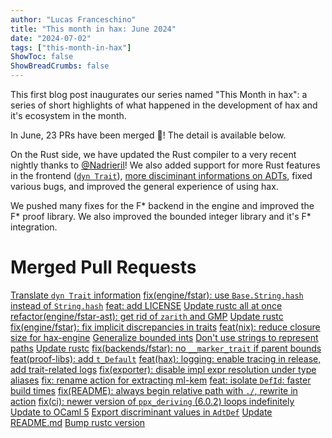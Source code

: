 ```yaml
---
author: "Lucas Franceschino"
title: "This month in hax: June 2024"
date: "2024-07-02"
tags: ["this-month-in-hax"]
ShowToc: false
ShowBreadCrumbs: false
---
```


This first blog post inaugurates our series named "This Month in hax":
a series of short highlights of what happened in the development of
hax and it's ecosystem in the month.

In June, 23 PRs have been merged 🎉! The detail is available below.

On the Rust side, we have updated the Rust compiler to a very recent
nightly thanks to [@Nadrieril](https://github.com/Nadrieril)! We also
added support for more Rust features in the frontend ([`dyn
Trait`](https://github.com/hacspec/hax/pull/741)), [more disciminant
informations on ADTs](https://github.com/hacspec/hax/pull/693), fixed
various bugs, and improved the general experience of using hax.

We pushed many fixes for the F* backend in the engine and improved the
F* proof library. We also improved the bounded integer library and
it's F* integration.

# Merged Pull Requests
[Translate `dyn Trait` information](https://github.com/hacspec/hax/pull/741)
[fix(engine/fstar): use `Base.String.hash` instead of `String.hash`](https://github.com/hacspec/hax/pull/740)
[feat: add LICENSE](https://github.com/hacspec/hax/pull/736)
[Update rustc all at once](https://github.com/hacspec/hax/pull/735)
[refactor(engine/fstar-ast): get rid of `zarith` and GMP](https://github.com/hacspec/hax/pull/734)
[Update rustc](https://github.com/hacspec/hax/pull/733)
[fix(engine/fstar): fix implicit discrepancies in traits](https://github.com/hacspec/hax/pull/726)
[feat(nix): reduce closure size for hax-engine](https://github.com/hacspec/hax/pull/724)
[Generalize bounded ints](https://github.com/hacspec/hax/pull/723)
[Don't use strings to represent paths](https://github.com/hacspec/hax/pull/722)
[Update rustc](https://github.com/hacspec/hax/pull/721)
[fix(backends/fstar): no `__marker_trait` if parent bounds](https://github.com/hacspec/hax/pull/712)
[feat(proof-libs): add `t_Default`](https://github.com/hacspec/hax/pull/711)
[feat(hax): logging: enable tracing in release, add trait-related logs](https://github.com/hacspec/hax/pull/710)
[fix(exporter): disable impl expr resolution under type aliases](https://github.com/hacspec/hax/pull/709)
[fix: rename action for extracting ml-kem](https://github.com/hacspec/hax/pull/704)
[feat: isolate `DefId`: faster build times](https://github.com/hacspec/hax/pull/703)
[fix(README): always begin relative path with `./`, rewrite in action](https://github.com/hacspec/hax/pull/702)
[fix(ci): newer version of `ppx_deriving` (6.0.2) loops indefinitely](https://github.com/hacspec/hax/pull/697)
[Update to OCaml 5](https://github.com/hacspec/hax/pull/694)
[Export discriminant values in `AdtDef`](https://github.com/hacspec/hax/pull/693)
[Update README.md](https://github.com/hacspec/hax/pull/691)
[Bump rustc version](https://github.com/hacspec/hax/pull/690)
